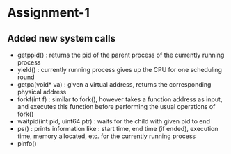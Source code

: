 # Assignment-1

## Added new system calls
* getppid() : returns the pid of the parent process of the currently running process
* yield() : currently running process gives up the CPU for one scheduling round
* getpa(void* va) :  given a virtual address, returns the corresponding physical address
* forkf(int f) : similar to fork(), however takes a function address as input, and executes this function before performing the usual operations of fork()
* waitpid(int pid, uint64 ptr) : waits for the child with given pid to end
* ps() : prints information like : start time, end time (if ended), execution time, memory allocated, etc. for the currently running process
* pinfo()

